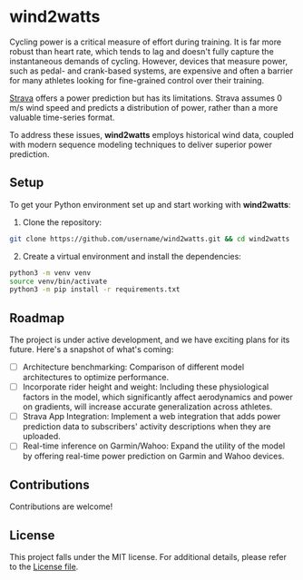 
# wind2watts
 Cycling power is a critical measure of effort during training. It is far more robust than heart rate, which tends to lag and doesn't fully capture the instantaneous demands of cycling. However, devices that measure power, such as pedal- and crank-based systems, are expensive and often a barrier for many athletes looking for fine-grained control over their training.

[Strava](https://strava.com) offers a power prediction but has its limitations. Strava assumes 0 m/s wind speed and predicts a distribution of power, rather than a more valuable time-series format.

To address these issues, **wind2watts** employs historical wind data, coupled with modern sequence modeling techniques to deliver superior power prediction.


## Setup

To get your Python environment set up and start working with **wind2watts**:

1. Clone the repository:
```bash
git clone https://github.com/username/wind2watts.git && cd wind2watts
```

2. Create a virtual environment and install the dependencies:
```bash
python3 -m venv venv
source venv/bin/activate
python3 -m pip install -r requirements.txt
```

## Roadmap

The project is under active development, and we have exciting plans for its future. Here's a snapshot of what's coming:

- [ ] Architecture benchmarking: Comparison of different model architectures to optimize performance.
- [ ] Incorporate rider height and weight: Including these physiological factors in the model, which significantly affect aerodynamics and power on gradients, will increase accurate generalization across athletes.
- [ ] Strava App Integration: Implement a web integration that adds power prediction data to subscribers' activity descriptions when they are uploaded.
- [ ] Real-time inference on Garmin/Wahoo: Expand the utility of the model by offering real-time power prediction on Garmin and Wahoo devices.

## Contributions

Contributions are welcome!

## License

This project falls under the MIT license. For additional details, please refer to the [License file](LICENSE.md).